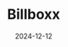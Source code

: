 ---  
layout: startup_page  
title: "Billboxx"  
id: "billboxx.com"  
permalink: "/billboxxbillboxx.com12122024/"  
website: "https://www.billboxx.com/"  
funding_round: "Pre-Seed"  
funding_amount: "$1.6M"  
investors: "Norrsken Accelerator, Kaleo Ventures, 54 Collective, P2Vest, Afrinovation Ventures"  
about: "Billboxx is an integrated billing-to-payment platform designed to help businesses in Africa manage their cash flow more effectively. It streamlines billing processes, reduces inefficiencies, and mitigates the impact of delayed payments by offering automated billing, secure payment facilitation, and cash flow financing options. This empowers businesses to focus on growth."  
markets: "Fintech, Financial Services"  
hq: "New York, New York, United States"  
founded_year: "2023"  
linkedin: "https://www.linkedin.com/company/billboxxhq"  
twitter: "https://x.com/Billboxxhq"  
instagram: ""  
facebook: "https://www.facebook.com/billboxxhq/"  
crunchbase: "https://www.crunchbase.com/organization/billboxx"  
pitchbook: "https://pitchbook.com/profiles/company/529980-40"  

date_display: "12-Dec-2024"  
date: "2024-12-12"

# SEO Optimization  
meta_title: "Billboxx - Pre-Seed Funding ($1.6M)"  
meta_description: "Billboxx, Billboxx is an integrated billing-to-payment platform designed to help businesses in Africa manage their cash flow more effectively. It streamlines bi..."  
meta_keywords: "Billboxx, Fintech, Financial Services, Pre-Seed funding"  
canonical_url: "https://startup.projectstartups.com/billboxxbillboxx.com12122024/"  
---